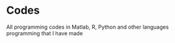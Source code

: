 # Codes
All programming codes in Matlab, R, Python and other languages programming that I have made
